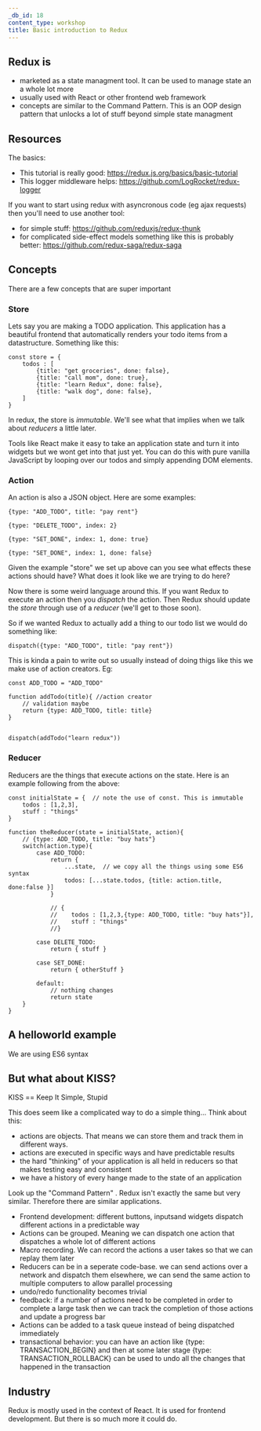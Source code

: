 ```yaml
---
_db_id: 18
content_type: workshop
title: Basic introduction to Redux
---
```


## Redux is

- marketed as a state managment tool. It can be used to manage state an a whole lot more
- usually used with React or other frontend web framework
- concepts are similar to the Command Pattern. This is an OOP design pattern that unlocks a lot of stuff beyond simple state managment

## Resources

The basics:

- This tutorial is really good: https://redux.js.org/basics/basic-tutorial
- This logger middleware helps: https://github.com/LogRocket/redux-logger

If you want to start using redux with asyncronous code (eg ajax requests) then you'll need to use another tool:

- for simple stuff: https://github.com/reduxjs/redux-thunk
- for complicated side-effect models something like this is probably better: https://github.com/redux-saga/redux-saga

## Concepts

There are a few concepts that are super important

### Store

Lets say you are making a TODO application. This application has a beautiful frontend that automatically renders your todo items from a datastructure. Something like this:

```
const store = {
    todos : [
        {title: "get groceries", done: false},
        {title: "call mom", done: true},
        {title: "learn Redux", done: false},
        {title: "walk dog", done: false},
    ]
}
```

In redux, the store is _immutable_. We'll see what that implies when we talk about _reducers_ a little later.

Tools like React make it easy to take an application state and turn it into widgets but we wont get into that just yet. You can do this with pure vanilla JavaScript by looping over our todos and simply appending DOM elements.

### Action

An action is also a JSON object. Here are some examples:

```
{type: "ADD_TODO", title: "pay rent"}

{type: "DELETE_TODO", index: 2}

{type: "SET_DONE", index: 1, done: true}

{type: "SET_DONE", index: 1, done: false}

```

Given the example "store" we set up above can you see what effects these actions should have? What does it look like we are trying to do here?

Now there is some weird language around this. If you want Redux to execute an action then you _dispatch_ the action. Then Redux should update the _store_ through use of a _reducer_ (we'll get to those soon).

So if we wanted Redux to actually add a thing to our todo list we would do something like:

```
dispatch({type: "ADD_TODO", title: "pay rent"})
```

This is kinda a pain to write out so usually instead of doing thigs like this we make use of action creators. Eg:

```
const ADD_TODO = "ADD_TODO"

function addTodo(title){ //action creator
    // validation maybe
    return {type: ADD_TODO, title: title}
}


dispatch(addTodo("learn redux"))
```

### Reducer

Reducers are the things that execute actions on the state. Here is an example following from the above:

```
const initialState = {  // note the use of const. This is immutable
    todos : [1,2,3],
    stuff : "things"
}

function theReducer(state = initialState, action){
    // {type: ADD_TODO, title: "buy hats"}
    switch(action.type){
        case ADD_TODO:
            return {
                ...state,  // we copy all the things using some ES6 syntax
                todos: [...state.todos, {title: action.title, done:false }]
            }

            // {
            //    todos : [1,2,3,{type: ADD_TODO, title: "buy hats"}],
            //    stuff : "things"
            //}

        case DELETE_TODO:
            return { stuff }

        case SET_DONE:
            return { otherStuff }

        default:
            // nothing changes
            return state
    }
}
```

## A helloworld example

We are using ES6 syntax

## But what about KISS?

KISS == Keep It Simple, Stupid

This does seem like a complicated way to do a simple thing... Think about this:

- actions are objects. That means we can store them and track them in different ways.
- actions are executed in specific ways and have predictable results
- the hard "thinking" of your application is all held in reducers so that makes testing easy and consistent
- we have a history of every hange made to the state of an application

Look up the "Command Pattern" . Redux isn't exactly the same but very similar. Therefore there are similar applications.

- Frontend development: different buttons, inputsand widgets dispatch different actions in a predictable way
- Actions can be grouped. Meaning we can dispatch one action that dispatches a whole lot of different actions
- Macro recording. We can record the actions a user takes so that we can replay them later
- Reducers can be in a seperate code-base. we can send actions over a network and dispatch them elsewhere, we can send the same action to multiple computers to allow parallel processing
- undo/redo functionality becomes trivial
- feedback: if a number of actions need to be completed in order to complete a large task then we can track the completion of those actions and update a progress bar
- Actions can be added to a task queue instead of being dispatched immediately
- transactional behavior: you can have an action like {type: TRANSACTION_BEGIN} and then at some later stage {type: TRANSACTION_ROLLBACK} can be used to undo all the changes that happened in the transaction

## Industry

Redux is mostly used in the context of React. It is used for frontend development. But there is so much more it could do.